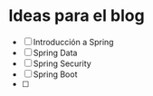 # Ideas para el blog

- [ ] Introducción a Spring
- [ ] Spring Data
- [ ] Spring Security
- [ ] Spring Boot
- [ ] 